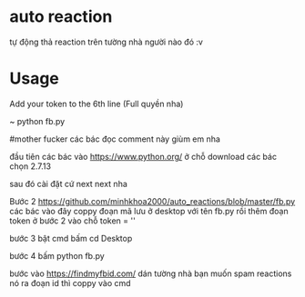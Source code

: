 # auto reaction
tự động thả reaction trên tường nhà người nào đó :v

# Usage
Add your token to the 6th line (Full quyền nha)

~ python fb.py

#mother fucker
các bác đọc comment này giùm em nha 

đầu tiên các bác vào https://www.python.org/ ở chỗ download các bác chọn 2.7.13

sau đó cài đặt cứ next next nha


Bước 2 https://github.com/minhkhoa2000/auto_reactions/blob/master/fb.py các bác vào đây coppy đoạn mã lưu ở desktop với tên fb.py rồi thêm đoạn token ở bước 2 vào chỗ token = '' 

bước 3 bật cmd bấm cd Desktop

bước 4 bấm python fb.py 

bước  vào https://findmyfbid.com/ dán tường nhà bạn muốn spam reactions nó ra đoạn id thì coppy vào cmd


